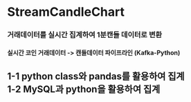 # StreamCandleChart

### 거래데이터를 실시간 집계하여 1분캔들 데이터로 변환

#### 실시간 코인 거래데이터 -> 캔들데이터 파이프라인 (Kafka-Python)
 1-1 python class와 pandas를 활용하여 집계 <br>
 1-2 MySQL과 python을 활용하여 집계  <br>
 ---
